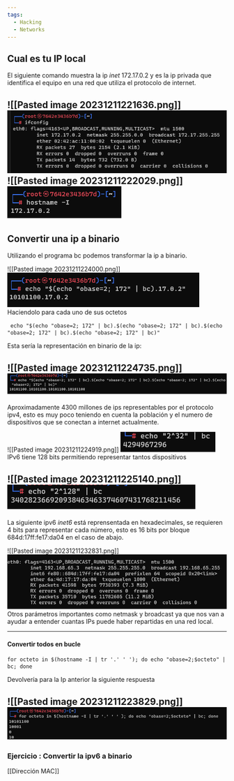 ```yaml
---
tags:
  - Hacking
  - Networks
---
```


## Cual es tu IP local

El siguiente comando muestra la ip *inet* 172.17.0.2 y es la ip privada que identifica el equipo en una red que utiliza el protocolo de internet.

![[Pasted image 20231211221636.png]]
![Alt text](<../Images/Pasted image 20231211221636.png>)
![[Pasted image 20231211222029.png]]
![Alt text](<../Images/Pasted image 20231211222029.png>)
---
## Convertir una ip a binario


Utilizando el programa bc podemos transformar la ip a binario.

![[Pasted image 20231211224000.png]]
![Alt text](<../Images/Pasted image 20231211224000.png>)
Haciendolo para cada uno de sus octetos 

```
 echo "$(echo "obase=2; 172" | bc).$(echo "obase=2; 172" | bc).$(echo "obase=2; 172" | bc).$(echo "obase=2; 172" | bc)"
```

Esta sería la representación en binario de la ip:

![[Pasted image 20231211224735.png]]
![Alt text](<../Images/Pasted image 20231211224735.png>)
---

Aproximadamente 4300 millones de ips representables por el protocolo ipv4, esto es muy poco teniendo en cuenta la población y el numero de dispositivos que se conectan a internet actualmente.

![[Pasted image 20231211224919.png]]
![Alt text](<../Images/Pasted image 20231211224919.png>)
IPv6 tiene 128 bits permitiendo representar tantos dispositivos

![[Pasted image 20231211225140.png]]
![Alt text](<../Images/Pasted image 20231211225140.png>)
---

La siguiente ipv6 *inet6* está reprensentada en hexadecimales, se requieren 4 bits para representar cada número, esto es 16 bits por bloque  684d:17ff:fe17:da04 en el caso de abajo.

![[Pasted image 20231211232831.png]]
![Alt text](<../Images/Pasted image 20231211232831.png>)
Otros parámetros importantes como netmask y broadcast ya que nos van a ayudar a entender cuantas IPs puede haber repartidas en una red local. 

---
#### Convertir todos en bucle

```
for octeto in $(hostname -I | tr '.' ' '); do echo "obase=2;$octeto" | bc; done
```

Devolvería para la Ip anterior la siguiente respuesta

![[Pasted image 20231211223829.png]]
![Alt text](<../Images/Pasted image 20231211223829.png>)
---
### Ejercicio : Convertir la ipv6 a binario

[[Dirección MAC]]

